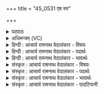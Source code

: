 +++
title = "45_0531 एष स्य"

+++
<details><summary>पदपाठः</summary>

ए꣣षः꣢। स्यः। ते꣣। म꣡धु꣢꣯मान्। इ꣣न्द्र। सो꣡मः꣢꣯। वृ꣡षा꣢꣯। वृ꣡ष्णः꣢꣯। प꣡रि꣢꣯। प꣣वि꣡त्रे꣢। अ꣣क्षारि꣡ति꣢। स꣣हस्रदाः꣢। स꣣हस्र। दाः꣢। श꣣तदाः꣢। श꣣त। दाः꣢। भू꣣रिदा꣡वा꣢। भू꣣रि। दा꣡वा꣢꣯। श꣣श्वत्तम꣢म्। ब꣣र्हिः꣢। आ। वा꣣जी꣢। अ꣣स्थात्। ५३१।
</details>

<details><summary>अधिमन्त्रम् (VC)</summary>

- पवमानः सोमः
- उशना काव्यः
- त्रिष्टुप्
- धैवतः
- पावमानं काण्डम्
</details>

<details><summary>हिन्दी : आचार्य रामनाथ वेदालंकार - विषयः</summary>

अगले मन्त्र में परमात्मा के आनन्दरस का वर्णन है।
</details>

<details><summary>हिन्दी : आचार्य रामनाथ वेदालंकार - पदार्थः</summary>

पदार्थान्वयभाषाः -  हे (इन्द्र) परमैश्वर्यवान् परमात्मन् ! (वृष्णः ते) तुझ वर्षक का (एषः) यह (स्यः) वह प्रसिद्ध, (वृषा) शक्तिवर्षक, (मधुमान्) मधुर (सोमः) आनन्दरस (पवित्रे) मेरे पवित्र हृदयरूप द्रोणकलश में (परि अक्षाः) झर रहा है। (सहस्रदाः) सहस्र गुणों का प्रदाता, (शतदाः) शत बलों का प्रदाता, (भूरिदावा) बहुत से लाभों को देनेवाला, (वाजी) वेगवान् आनन्दरस-रूप सोम (शश्वत्तमम्) सनातन (बर्हिः) आत्मा रूप दर्भपात्र में (आ अस्थात्) आकर स्थित हो गया है ॥९॥ इस मन्त्र में ‘तुझ वृषा का रस भी वृषा है’, इस प्रकार योग्य समागम की सूचना होने से समालङ्कार ध्वनित होता है। ‘वृषा, वृष्’ में छेकानुप्रास है। ‘दा’ की तीन बार आवृत्ति में वृत्त्यनुप्रास है ॥९॥
</details>

<details><summary>हिन्दी : आचार्य रामनाथ वेदालंकार - भावार्थः</summary>

भावार्थभाषाः -  जैसे मधुर रस से भरा सोम पवित्र द्रोणकलश में क्षरित होता है, वैसे ही परमेश्वर का मधुर आनन्दरस हृदय-रूप द्रोणकलश में झरता है। जैसे सोमरस बहुशक्तिप्रद होता है, वैसे ही आनन्दरस भी ॥९॥
</details>

<details><summary>संस्कृत : आचार्य रामनाथ वेदालंकार - विषयः</summary>

अथ परमात्मन आनन्दरसं वर्णयति।
</details>

<details><summary>संस्कृत : आचार्य रामनाथ वेदालंकार - पदार्थः</summary>

पदार्थान्वयभाषाः -  हे (इन्द्र) परमैश्वर्यवन् परमात्मन् ! (वृष्णः) वर्षकस्य (ते) तव (एषः) अयम् (स्यः) सः प्रख्यातः (वृषा) शक्तिवर्षकः, (मधुमान्) माधुर्योपेतः (सोमः) आनन्दरसः (पवित्रे) मदीये पावने हृदयरूपे द्रोणकलशे (परि अक्षाः) परिक्षरति। ‘अक्षाः’ इति क्षरतेर्लुङि तिपि रूपम्। (सहस्रदाः) सहस्रगुणानां प्रदाता, (शतदाः) शतबलानां प्रदाता। अत्र क्रमेण सहस्र-शतपूर्वाद् ददातेः कर्तरि क्विपि रूपम्। (भूरिदावा) बहुलाभप्रदः। भूर्युपपदाद् ददातेः ‘आतो मनिन् क्वनिब्वनिपश्च। अ० ३।२।७४’ इति वनिप्। (वाजी) वेगवान् सः आनन्दरसरूपः सोमः (शश्वत्तमम्) सनातनम् (बर्हिः) आत्मरूपं दर्भपात्रम् (आ अस्थात्) आतिष्ठति ॥९॥ अत्र वृष्णस्तव रसोऽपि वृषेति योग्यसमागमद्योतनाद् ‘वृषा वृष्णः’ इत्यत्र समालङ्कारो ध्वन्यते। ‘वृषा, वृष्’ इत्यत्र छेकानुप्रासः। ‘दा’ इत्यस्य त्रिश आवृत्तौ वृत्त्यनुप्रासः ॥९॥
</details>

<details><summary>संस्कृत : आचार्य रामनाथ वेदालंकार - भावार्थः</summary>

भावार्थभाषाः -  यथा मधुररसभरितः सोमः पवित्रे द्रोणकलशे क्षरति तथा परमेश्वरस्य माधुर्योपेतं आनन्दरसो हृदयद्रोणे क्षरति। यथा सोमरसः बहुशक्तिप्रदो भवति तथैव आनन्दरसोऽपि ॥९॥
</details>

<details><summary>संस्कृत : आचार्य रामनाथ वेदालंकार - पादटिप्पनी</summary>

टिप्पणी:   १. ऋ० ९।८७।४, ‘वृष्णः’, ‘सहस्रदाः, शतदा’ इत्यत्र क्रमेण ‘वृष्णे’ ‘सहस्रसाः, शतसा’ इति पाठः।
</details>